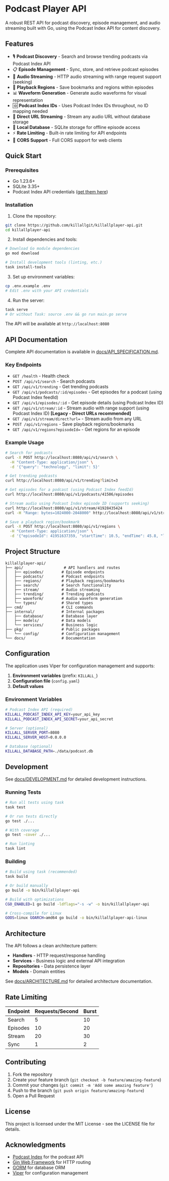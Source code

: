 # Podcast Player API

A robust REST API for podcast discovery, episode management, and audio streaming built with Go, using the Podcast Index API for content discovery.

## Features

- 🎙️ **Podcast Discovery** - Search and browse trending podcasts via Podcast Index API
- 📋 **Episode Management** - Sync, store, and retrieve podcast episodes
- 🎵 **Audio Streaming** - HTTP audio streaming with range request support (seeking)
- 🔖 **Playback Regions** - Save bookmarks and regions within episodes
- 📊 **Waveform Generation** - Generate audio waveforms for visual representation
- 🆔 **Podcast Index IDs** - Uses Podcast Index IDs throughout, no ID mapping needed
- 🔗 **Direct URL Streaming** - Stream any audio URL without database storage
- 💾 **Local Database** - SQLite storage for offline episode access
- ⚡ **Rate Limiting** - Built-in rate limiting for API endpoints
- 🔄 **CORS Support** - Full CORS support for web clients

## Quick Start

### Prerequisites

- Go 1.23.6+
- SQLite 3.35+
- Podcast Index API credentials ([get them here](https://api.podcastindex.org))

### Installation

1. Clone the repository:
```bash
git clone https://github.com/killallgit/killallplayer-api.git
cd killallplayer-api
```

2. Install dependencies and tools:
```bash
# Download Go module dependencies
go mod download

# Install development tools (linting, etc.)
task install-tools
```

3. Set up environment variables:
```bash
cp .env.example .env
# Edit .env with your API credentials
```

4. Run the server:
```bash
task serve
# Or without Task: source .env && go run main.go serve
```

The API will be available at `http://localhost:8080`

## API Documentation

Complete API documentation is available in [docs/API_SPECIFICATION.md](docs/API_SPECIFICATION.md).

### Key Endpoints

- `GET /health` - Health check
- `POST /api/v1/search` - Search podcasts
- `GET /api/v1/trending` - Get trending podcasts
- `GET /api/v1/podcasts/:id/episodes` - Get episodes for a podcast (using Podcast Index feedId)
- `GET /api/v1/episodes/:id` - Get episode details (using Podcast Index ID)
- `GET /api/v1/stream/:id` - Stream audio with range support (using Podcast Index ID) **[Legacy - Direct URLs recommended]**
- `GET /api/v1/stream/direct?url=` - Stream audio from any URL
- `POST /api/v1/regions` - Save playback regions/bookmarks
- `GET /api/v1/regions?episodeId=` - Get regions for an episode

### Example Usage

```bash
# Search for podcasts
curl -X POST http://localhost:8080/api/v1/search \
  -H "Content-Type: application/json" \
  -d '{"query": "technology", "limit": 5}'

# Get trending podcasts
curl http://localhost:8080/api/v1/trending?limit=3

# Get episodes for a podcast (using Podcast Index feedId)
curl http://localhost:8080/api/v1/podcasts/41506/episodes

# Stream audio using Podcast Index episode ID (supports seeking)
curl http://localhost:8080/api/v1/stream/41928435424
curl -H "Range: bytes=1024000-2048000" http://localhost:8080/api/v1/stream/41928435424

# Save a playback region/bookmark
curl -X POST http://localhost:8080/api/v1/regions \
  -H "Content-Type: application/json" \
  -d '{"episodeId": 41951637359, "startTime": 10.5, "endTime": 45.8, "label": "Important"}'
```

## Project Structure

```
killallplayer-api/
├── api/                  # API handlers and routes
│   ├── episodes/        # Episode endpoints
│   ├── podcasts/        # Podcast endpoints
│   ├── regions/         # Playback regions/bookmarks
│   ├── search/          # Search functionality
│   ├── stream/          # Audio streaming
│   ├── trending/        # Trending podcasts
│   ├── waveform/        # Audio waveform generation
│   └── types/           # Shared types
├── cmd/                 # CLI commands
├── internal/            # Internal packages
│   ├── database/        # Database layer
│   ├── models/          # Data models
│   └── services/        # Business logic
├── pkg/                 # Public packages
│   └── config/          # Configuration management
└── docs/                # Documentation
```

## Configuration

The application uses Viper for configuration management and supports:

1. **Environment variables** (prefix: `KILLALL_`)
2. **Configuration file** (`config.yaml`)
3. **Default values**

### Environment Variables

```bash
# Podcast Index API (required)
KILLALL_PODCAST_INDEX_API_KEY=your_api_key
KILLALL_PODCAST_INDEX_API_SECRET=your_api_secret

# Server (optional)
KILLALL_SERVER_PORT=8080
KILLALL_SERVER_HOST=0.0.0.0

# Database (optional)
KILLALL_DATABASE_PATH=./data/podcast.db
```

## Development

See [docs/DEVELOPMENT.md](docs/DEVELOPMENT.md) for detailed development instructions.

### Running Tests

```bash
# Run all tests using task
task test

# Or run tests directly
go test ./...

# With coverage
go test -cover ./...

# Run linting
task lint
```

### Building

```bash
# Build using task (recommended)
task build

# Or build manually
go build -o bin/killallplayer-api

# Build with optimizations
CGO_ENABLED=1 go build -ldflags="-s -w" -o bin/killallplayer-api

# Cross-compile for Linux
GOOS=linux GOARCH=amd64 go build -o bin/killallplayer-api-linux
```

## Architecture

The API follows a clean architecture pattern:

- **Handlers** - HTTP request/response handling
- **Services** - Business logic and external API integration
- **Repositories** - Data persistence layer
- **Models** - Domain entities

See [docs/ARCHITECTURE.md](docs/ARCHITECTURE.md) for detailed architecture documentation.

## Rate Limiting

| Endpoint | Requests/Second | Burst |
|----------|-----------------|-------|
| Search | 5 | 10 |
| Episodes | 10 | 20 |
| Stream | 20 | 30 |
| Sync | 1 | 2 |

## Contributing

1. Fork the repository
2. Create your feature branch (`git checkout -b feature/amazing-feature`)
3. Commit your changes (`git commit -m 'Add some amazing feature'`)
4. Push to the branch (`git push origin feature/amazing-feature`)
5. Open a Pull Request

## License

This project is licensed under the MIT License - see the LICENSE file for details.

## Acknowledgments

- [Podcast Index](https://podcastindex.org) for the podcast API
- [Gin Web Framework](https://gin-gonic.com) for HTTP routing
- [GORM](https://gorm.io) for database ORM
- [Viper](https://github.com/spf13/viper) for configuration management